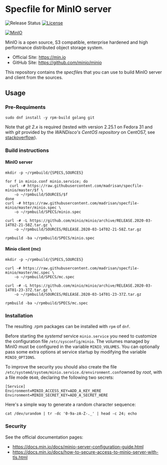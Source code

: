 # Specfile for MinIO server

![Release Status](https://img.shields.io/badge/status-beta-yellow.svg)
[![License](https://img.shields.io/badge/License-MPL--2.0-blue.svg)](https://spdx.org/licenses/MPL-2.0.html)

[![MinIO](https://raw.githubusercontent.com/minio/minio/master/.github/logo.svg?sanitize=true)](https://min.io)

MinIO is a open source, S3 compatible, enterprise hardened and high performance distributed object storage system.
* Official Site: https://min.io
* GitHub Site: https://github.com/minio/minio

This repository contains the *specfile*s that you can use to build MinIO server and client from the sources.

## Usage

### Pre-Requiments

    sudo dnf install -y rpm-build golang git
    
Note that *git 2.x* is required (tested with version 2.25.1 on Fedora 31 and with *git* provided by the *WANDisco's CentOS repository* on CentOS7, see [stackoverflow](https://stackoverflow.com/questions/21820715/how-to-install-latest-version-of-git-on-centos-7-x-6-x)).

### Build instructions

#### MinIO server

    mkdir -p ~/rpmbuild/{SPECS,SOURCES}
    
    for f in minio.conf minio.service; do
      curl -# https://raw.githubusercontent.com/madrisan/specfile-minio/master/$f \
        -o ~/rpmbuild/SOURCES/$f
    done
    curl -# https://raw.githubusercontent.com/madrisan/specfile-minio/master/minio.spec \
        -o ~/rpmbuild/SPECS/minio.spec
    
    curl -# -L https://github.com/minio/minio/archive/RELEASE.2020-03-14T02-21-58Z.tar.gz \
        -o ~/rpmbuild/SOURCES/RELEASE.2020-03-14T02-21-58Z.tar.gz
    
    rpmbuild -ba ~/rpmbuild/SPECS/minio.spec

#### Minio client (mc)

    mkdir -p ~/rpmbuild/{SPECS,SOURCES}
    
    curl -# https://raw.githubusercontent.com/madrisan/specfile-minio/master/mc.spec \
        -o ~/rpmbuild/SPECS/mc.spec
    
    curl -# -L https://github.com/minio/minio/archive/RELEASE.2020-03-14T01-23-37Z.tar.gz \
        -o ~/rpmbuild/SOURCES/RELEASE.2020-03-14T01-23-37Z.tar.gz
    
    rpmbuild -ba ~/rpmbuild/SPECS/mc.spec

### Installation

The resulting .rpm packages can be installed with `rpm` of `dnf`.

Before starting the *systemd* service `minio.service` you need to customize the configuration file `/etc/sysconfig/minio`.
The volumes managed by MinIO must be configured in the variable `MINIO_VOLUMES`.
You can optionally pass some extra options at service startup by modifying the variable `MINIO_OPTIONS`.

To improve the security you should also create the file `/etc/systemd/system/minio.service.d/environment.conf`owned by *root*, with a file mode `0640`, declaring the following two secrets:
```
[Service]
Environment=MINIO_ACCESS_KEY=ADD_A_KEY_HERE
Environment=MINIO_SECRET_KEY=ADD_A_SECRET_HERE
```

Here's a simple way to generate a random character sequence:
```
cat /dev/urandom | tr -dc '0-9a-zA-Z-._' | head -c 24; echo
```

### Security

See the official documentation pages:
 * https://docs.min.io/docs/minio-server-configuration-guide.html
 * https://docs.min.io/docs/how-to-secure-access-to-minio-server-with-tls.html
